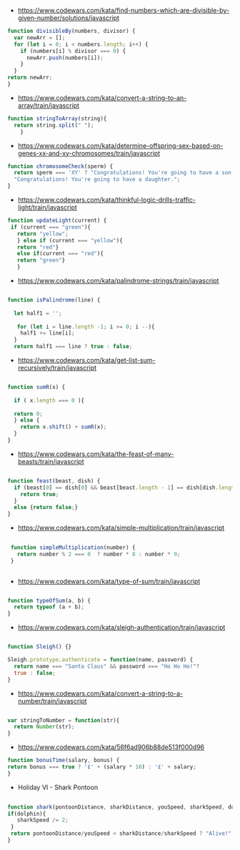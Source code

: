 * https://www.codewars.com/kata/find-numbers-which-are-divisible-by-given-number/solutions/javascript
```javascript 
function divisibleBy(numbers, divisor) {
  var newArr = [];
  for (let i = 0; i < numbers.length; i++) {
    if (numbers[i] % divisor === 0) {
      newArr.push(numbers[i]);
    } 
  }
return newArr;
}

```
* https://www.codewars.com/kata/convert-a-string-to-an-array/train/javascript

```javascript
function stringToArray(string){
  return string.split(" ");
	}
```
* https://www.codewars.com/kata/determine-offspring-sex-based-on-genes-xx-and-xy-chromosomes/train/javascript

```javascript
function chromosomeCheck(sperm) {
  return sperm === 'XY' ? "Congratulations! You're going to have a son." :
  "Congratulations! You're going to have a daughter.";
}
```
* https://www.codewars.com/kata/thinkful-logic-drills-traffic-light/train/javascript

```javascript
function updateLight(current) {
 if (current === "green"){
   return "yellow";
   } else if (current === "yellow"){
   return "red"}
   else if(current === "red"){
   return "green"}
   }
   ```
   * https://www.codewars.com/kata/palindrome-strings/train/javascript
   
   ```javascript
   
   function isPalindrome(line) {
     
     let half1 = '';
     
      for (let i = line.length -1; i >= 0; i --){
       half1 += line[i];
     }
     return half1 === line ? true : false;
   
   ```
   * https://www.codewars.com/kata/get-list-sum-recursively/train/javascript
   
  ```javascript 
  
  function sumR(x) {
    
    if ( x.length === 0 ){
      
    return 0;
    } else {
      return x.shift() + sumR(x);
    }
  }
  
  ```
  
 * https://www.codewars.com/kata/the-feast-of-many-beasts/train/javascript
 
 ```javascript 
 
 function feast(beast, dish) {
   if (beast[0] == dish[0] && beast[beast.length - 1] == dish[dish.length - 1]) {
     return true;
   }
   else {return false;}
 }
 
 ```
 * https://www.codewars.com/kata/simple-multiplication/train/javascript
 
 ```javascript
  
  function simpleMultiplication(number) {
    return number % 2 === 0  ? number * 8 : number * 9; 
  }
  
  ```
  
  * https://www.codewars.com/kata/type-of-sum/train/javascript
  
  ```javascript
  
  function typeOfSum(a, b) {
    return typeof (a + b);
  }
  
  ``` 
  * https://www.codewars.com/kata/sleigh-authentication/train/javascript
  
   ```javascript
   
   function Sleigh() {}
   
   Sleigh.prototype.authenticate = function(name, password) {
     return name === "Santa Claus" && password === "Ho Ho Ho!"?
     true : false;
   }
   
   ```
   * https://www.codewars.com/kata/convert-a-string-to-a-number/train/javascript
   
   ```javascript
   
   var stringToNumber = function(str){
     return Number(str);
   }
   
   ```
  * https://www.codewars.com/kata/56f6ad906b88de513f000d96
 
 ```javascript 
 function bonusTime(salary, bonus) {
 return bonus === true ? '£' + (salary * 10) : '£' + salary;
 }
 
 ``` 
 * Holiday VI - Shark Pontoon
  
  ```javascript
   
 function shark(pontoonDistance, sharkDistance, youSpeed, sharkSpeed, dolphin){
 if(dolphin){
     sharkSpeed /= 2;
   }
   return pontoonDistance/youSpeed < sharkDistance/sharkSpeed ? "Alive!" : "Shark Bait!";
 }
 
 ``` 
